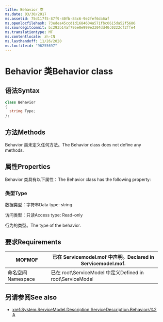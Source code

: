 ```yaml
---
title: Behavior 类
ms.date: 03/30/2017
ms.assetid: 75d117f5-87f9-40fb-84c6-9e2fef6da6af
ms.openlocfilehash: 73edea45ccd1d1684604a571fbc0615da52f5686
ms.sourcegitcommit: bc293b14af795e0e999e3304dd40c0222cf2ffe4
ms.translationtype: MT
ms.contentlocale: zh-CN
ms.lasthandoff: 11/26/2020
ms.locfileid: "96255697"
---
```

# <a name="behavior-class"></a><span data-ttu-id="62b8a-102">Behavior 类</span><span class="sxs-lookup"><span data-stu-id="62b8a-102">Behavior class</span></span>

## <a name="syntax"></a><span data-ttu-id="62b8a-103">语法</span><span class="sxs-lookup"><span data-stu-id="62b8a-103">Syntax</span></span>  
  
```csharp
class Behavior  
{  
  string Type;  
};  
```  
  
## <a name="methods"></a><span data-ttu-id="62b8a-104">方法</span><span class="sxs-lookup"><span data-stu-id="62b8a-104">Methods</span></span>  

 <span data-ttu-id="62b8a-105">Behavior 类未定义任何方法。</span><span class="sxs-lookup"><span data-stu-id="62b8a-105">The Behavior class does not define any methods.</span></span>  
  
## <a name="properties"></a><span data-ttu-id="62b8a-106">属性</span><span class="sxs-lookup"><span data-stu-id="62b8a-106">Properties</span></span>  

 <span data-ttu-id="62b8a-107">Behavior 类具有以下属性：</span><span class="sxs-lookup"><span data-stu-id="62b8a-107">The Behavior class has the following property:</span></span>  
  
### <a name="type"></a><span data-ttu-id="62b8a-108">类型</span><span class="sxs-lookup"><span data-stu-id="62b8a-108">Type</span></span>  

 <span data-ttu-id="62b8a-109">数据类型：字符串</span><span class="sxs-lookup"><span data-stu-id="62b8a-109">Data type: string</span></span>  
  
 <span data-ttu-id="62b8a-110">访问类型：只读</span><span class="sxs-lookup"><span data-stu-id="62b8a-110">Access type: Read-only</span></span>  
  
 <span data-ttu-id="62b8a-111">行为的类型。</span><span class="sxs-lookup"><span data-stu-id="62b8a-111">The type of the behavior.</span></span>  
  
## <a name="requirements"></a><span data-ttu-id="62b8a-112">要求</span><span class="sxs-lookup"><span data-stu-id="62b8a-112">Requirements</span></span>  
  
|<span data-ttu-id="62b8a-113">MOF</span><span class="sxs-lookup"><span data-stu-id="62b8a-113">MOF</span></span>|<span data-ttu-id="62b8a-114">已在 Servicemodel.mof 中声明。</span><span class="sxs-lookup"><span data-stu-id="62b8a-114">Declared in Servicemodel.mof.</span></span>|  
|---------|-----------------------------------|  
|<span data-ttu-id="62b8a-115">命名空间</span><span class="sxs-lookup"><span data-stu-id="62b8a-115">Namespace</span></span>|<span data-ttu-id="62b8a-116">已在 root\ServiceModel 中定义</span><span class="sxs-lookup"><span data-stu-id="62b8a-116">Defined in root\ServiceModel</span></span>|  
  
## <a name="see-also"></a><span data-ttu-id="62b8a-117">另请参阅</span><span class="sxs-lookup"><span data-stu-id="62b8a-117">See also</span></span>

- <xref:System.ServiceModel.Description.ServiceDescription.Behaviors%2A>
